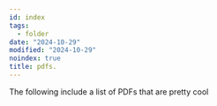 ```yaml
---
id: index
tags:
  - folder
date: "2024-10-29"
modified: "2024-10-29"
noindex: true
title: pdfs.
---
```


The following include a list of PDFs that are pretty cool
